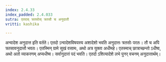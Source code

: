 ```yaml
---
index: 2.4.33
index_padded: 2.4.033
sutra: एतदस् त्रतसोस् त्रतसौ च अनुदातौ
vritti: kashika

---
```

अन्वादेश अनुदात्त इति वर्तते। एतदो ऽन्वादेशविषयस्य अशादेशो भवति अनुदात्तः त्रतसोः परतः। तौ च अपि त्रतसावनुदात्तौ भवतः। एतस्मिन् ग्रामे सुखं वसामः, अथो अत्र युक्ता अधीमहे। एतस्माच् छात्राच्छन्तो ऽधीष्व, अथो अतो व्याकरणम् अप्यधीष्व। सर्वानुदात्तं पदं भवति। एतदो ऽशित्यादेशे लभे पुनर् वचनम् अनुदात्तार्थम्।